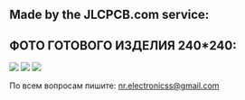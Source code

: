  ## Made by the JLCPCB.com service:


 ## ФОТО ГОТОВОГО ИЗДЕЛИЯ 240*240:
![](https://github.com/nr-electronics/DiY/blob/master/FPGA_by_Intel/Live.jpg)
![](https://github.com/nr-electronics/DiY/blob/master/FPGA_by_Intel/TOP.JPG)
![](https://github.com/nr-electronics/DiY/blob/master/FPGA_by_Intel/Bottom.JPG)

По всем вопросам пишите: nr.electronicss@gmail.com